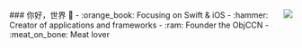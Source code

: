 <img align="right" src="https://github-readme-stats.vercel.app/api?username=xuyu199742&show_icons=true&icon_color=CE1D2D&text_color=718096&bg_color=ffffff&hide_title=true" />
### 你好，世界 👋
- :orange_book: Focusing on Swift & iOS
- :hammer: Creator of applications and frameworks
- :ram: Founder the ObjCCN
- :meat_on_bone: Meat lover

